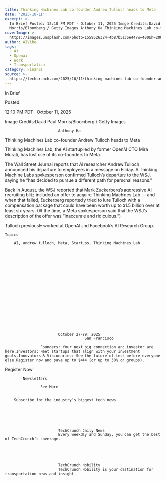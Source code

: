 ```yaml
---
title: Thinking Machines Lab co-founder Andrew Tulloch heads to Meta
date: '2025-10-11'
excerpt: >-
  In Brief Posted: 12:10 PM PDT · October 11, 2025 Image Credits:David Paul
  Morris/Bloomberg / Getty Images Anthony Ha Thinking Machines Lab co-founder...
coverImage: >-
  https://images.unsplash.com/photo-1559526324-4b87b5e36e44?w=400&h=200&fit=crop&auto=format
author: AIVibe
tags:
  - Ai
  - Openai
  - Work
  - Transportation
category: Finance
source: >-
  https://techcrunch.com/2025/10/11/thinking-machines-lab-co-founder-andrew-tulloch-heads-to-meta/
---
```

In Brief



Posted:


12:10 PM PDT · October 11, 2025



Image Credits:David Paul Morris/Bloomberg / Getty Images



	
		
							
											
									
					
		
							Anthony Ha
					
	



Thinking Machines Lab co-founder Andrew Tulloch heads to Meta


Thinking Machines Lab, the AI startup led by former OpenAI CTO Mira Murati, has lost one of its co-founders to Meta.

The Wall Street Journal reports that AI researcher Andrew Tulloch announced his departure to employees in a message on Friday. A Thinking Machine Labs spokesperson confirmed Tulloch’s departure to the WSJ, saying he “has decided to pursue a different path for personal reasons.”


	
	




	
	



Back in August, the WSJ reported that Mark Zuckerberg’s aggressive AI recruiting blitz included an offer to acquire Thinking Machines Lab — and when that failed, Zuckerberg reportedly tried to lure Tulloch with a compensation package that could have been worth up to $1.5 billion over at least six years. (At the time, a Meta spokesperson said that the WSJ’s description of the offer was “inaccurate and ridiculous.”)

Tulloch previously worked at OpenAI and Facebook’s AI Research Group.



	Topics
	
		AI, andrew tulloch, Meta, Startups, Thinking Machines Lab	









	
	






	
					
				
							October 27-29, 2025
										San Francisco
					
					Founders: Your next big connection and investor are here.Investors: Meet startups that align with your investment goals.Innovators & Visionaries: See the future of tech before everyone else.Register now and save up to $444 (or up to 30% on groups).
				


Register Now


	








	
		
			Newsletters
							
					See More
				
					
		Subscribe for the industry’s biggest tech news
	
	
		
			
									
						
							TechCrunch Daily News
							Every weekday and Sunday, you can get the best of TechCrunch’s coverage.
							
						
					
									
						
							TechCrunch Mobility
							TechCrunch Mobility is your destination for transportation news and insight.
						
